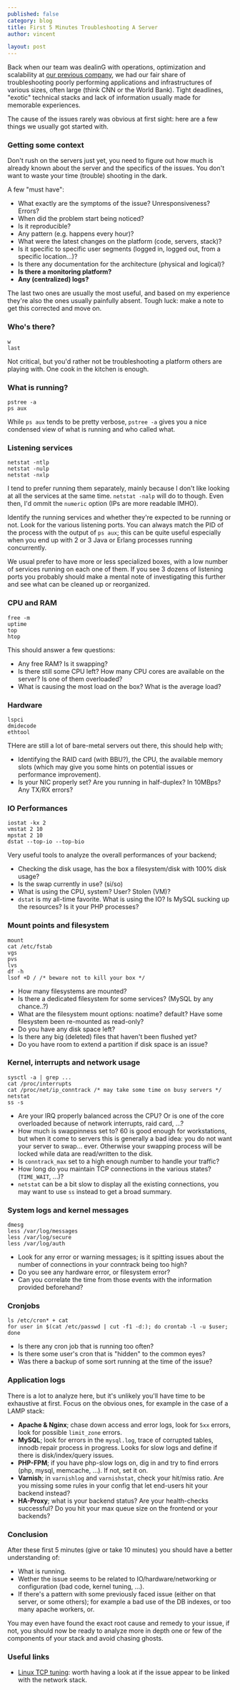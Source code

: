 ```yaml
---
published: false
category: blog
title: First 5 Minutes Troubleshooting A Server
author: vincent

layout: post
---
```


Back when our team was dealinG with operations, optimization and scalability at [our previous company](http://wiredcraft.com), we had our fair share of troubleshooting poorly performing applications and infrastructures of various sizes, often large (think CNN or the World Bank). Tight deadlines, "exotic" technical stacks and lack of information usually made for memorable experiences.

The cause of the issues rarely was obvious at first sight: here are a few things we usually got started with.

### Getting some context

Don't rush on the servers just yet, you need to figure out how much is already known about the server and the specifics of the issues. You don't want to waste your time (trouble) shooting in the dark.

A few "must have":

- What exactly are the symptoms of the issue? Unresponsiveness? Errors?
- When did the problem start being noticed?
- Is it reproducible?
- Any pattern (e.g. happens every hour)?
- What were the latest changes on the platform (code, servers, stack)?
- Is it specific to specific user segments (logged in, logged out, from a specific location...)?
- Is there any documentation for the architecture (physical and logical)?
- **Is there a monitoring platform?**
- **Any (centralized) logs?**

The last two ones are usually the most useful, and based on my experience they're also the ones usually painfully absent. Tough luck: make a note to get this corrected and move on.

### Who's there?

    w
    last

Not critical, but you'd rather not be troubleshooting a platform others are playing with. One cook in the kitchen is enough.

### What is running?

    pstree -a
    ps aux

While `ps aux` tends to be pretty verbose, `pstree -a` gives you a nice condensed view of what is running and who called what.

### Listening services

    netstat -ntlp
    netstat -nulp
    netstat -nxlp

I tend to prefer running them separately, mainly because I don't like looking at all the services at the same time. `netstat -nalp` will do to though. Even then, I'd ommit the `numeric` option (IPs are more readable IMHO).

Identify the running services and whether they're expected to be running or not. Look for the various listening ports. You can always match the PID of the process with the output of `ps aux`; this can be quite useful especially when you end up with 2 or 3 Java or Erlang processes running concurrently.

We usual prefer to have more or less specialized boxes, with a low number of services running on each one of them. If you see 3 dozens of listening ports you probably should make a mental note of investigating this further and see what can be cleaned up or reorganized.

### CPU and RAM

    free -m
    uptime
    top
    htop

This should answer a few questions:

- Any free RAM? Is it swapping? 
- Is there still some CPU left? How many CPU cores are available on the server? Is one of them overloaded?
- What is causing the most load on the box? What is the average load?

### Hardware

    lspci
    dmidecode
    ethtool

THere are still a lot of bare-metal servers out there, this should help with;

- Identifying the RAID card (with BBU?), the CPU, the available memory slots (which may give you some hints on potential issues or performance improvement).
- Is your NIC properly set? Are you running in half-duplex? In 10MBps? Any TX/RX errors?

### IO Performances

	iostat -kx 2
	vmstat 2 10
	mpstat 2 10
	dstat --top-io --top-bio

Very useful tools to analyze the overall performances of your backend;

- Checking the disk usage, has the box a filesystem/disk with 100% disk usage?
- Is the swap currently in use? (si/so)
- What is using the CPU, system? User? Stolen (VM)?
- `dstat` is my all-time favorite. What is using the IO? Is MySQL sucking up the resources? Is it your PHP processes?

### Mount points and filesystem

	mount
	cat /etc/fstab
	vgs
	pvs
	lvs
	df -h
    lsof +D / /* beware not to kill your box */

- How many filesystems are mounted?
- Is there a dedicated filesystem for some services? (MySQL by any chance..?)
- What are the filesystem mount options: noatime? default? Have some filesystem been re-mounted as read-only?
- Do you have any disk space left?
- Is there any big (deleted) files that haven't been flushed yet?
- Do you have room to extend a partition if disk space is an issue?

### Kernel, interrupts and network usage

	sysctl -a | grep ...
	cat /proc/interrupts
	cat /proc/net/ip_conntrack /* may take some time on busy servers */
	netstat
	ss -s

- Are your IRQ properly balanced across the CPU? Or is one of the core overloaded because of network interrupts, raid card, ...?
- How much is swappinness set to? 60 is good enough for workstations, but when it come to servers this is generally a bad idea: you do not want your server to swap... ever. Otherwise your swapping process will be locked while data are read/written to the disk.
- Is `conntrack_max` set to a high enough number to handle your traffic?
- How long do you maintain TCP connections in the various states? (`TIME_WAIT`, ...)?
- `netstat` can be a bit slow to display all the existing connections, you may want to use `ss` instead to get a broad summary.

### System logs and kernel messages

	dmesg
	less /var/log/messages
	less /var/log/secure
	less /var/log/auth

- Look for any error or warning messages; is it spitting issues about the number of connections in your conntrack being too high?
- Do you see any hardware error, or filesystem error?
- Can you correlate the time from those events with the information provided beforehand?

### Cronjobs

	ls /etc/cron* + cat
	for user in $(cat /etc/passwd | cut -f1 -d:); do crontab -l -u $user; done

- Is there any cron job that is running too often?
- Is there some user's cron that is "hidden" to the common eyes?
- Was there a backup of some sort running at the time of the issue?

### Application logs

There is a lot to analyze here, but it's unlikely you'll have time to be exhaustive at first. Focus on the obvious ones, for example in the case of a LAMP stack:

- **Apache & Nginx**; chase down access and error logs, look for `5xx` errors, look for possible `limit_zone` errors.
- **MySQL**; look for errors in the `mysql.log`, trace of corrupted tables, innodb repair process in progress. Looks for slow logs and define if there is disk/index/query issues.
- **PHP-FPM**; if you have php-slow logs on, dig in and try to find errors (php, mysql, memcache, ...). If not, set it on.
- **Varnish**; in `varnishlog` and `varnishstat`, check your hit/miss ratio. Are you missing some rules in your config that let end-users hit your backend instead?
- **HA-Proxy**; what is your backend status? Are your health-checks successful? Do you hit your max queue size on the frontend or your backends?

### Conclusion 

After these first 5 minutes (give or take 10 minutes) you should have a better understanding of:

- What is running.
- Wether the issue seems to be related to IO/hardware/networking or configuration (bad code, kernel tuning, ...).
- If there's a pattern with some previously faced issue (either on that server, or some others); for example a bad use of the DB indexes, or too many apache workers, or.

You may even have found the exact root cause and remedy to your issue, if not, you should now be ready to analyze more in depth one or few of the components of your stack and avoid chasing ghosts.

### Useful links

- [Linux TCP tuning](http://www.lognormal.com/blog/2012/09/27/linux-tcpip-tuning/): worth having a look at if the issue appear to be linked with the network stack.
